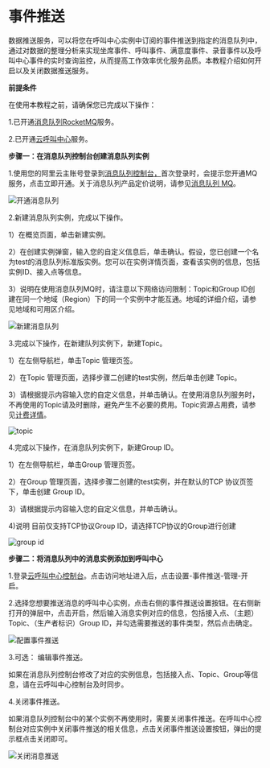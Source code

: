 事件推送 
=========================

数据推送服务，可以将您在呼叫中心实例中订阅的事件推送到指定的消息队列中，通过对数据的整理分析来实现坐席事件、呼叫事件、满意度事件、录音事件以及呼叫中心事件的实时查询监控，从而提高工作效率优化服务品质。本教程介绍如何开启以及关闭数据推送服务。

**前提条件** 

在使用本教程之前，请确保您已完成以下操作：

1.已开通[消息队列RocketMQ](https://ons.console.aliyun.com/?spm=a2c4g.11186623.2.5.182d1d1aiksucl#/?regionId=mq-internet-access&instanceId=MQ_INST_1231579085529123_BaLyQusw)服务。

2.已开通[云呼叫中心](https://ccc.console.aliyun.com/AccInstance?spm=a2c4g.11186623.2.6.182d1d1aiksucl)服务。



**步骤一：在消息队列控制台创建消息队列实例** 

1.使用您的阿里云主账号登录到[消息队列控制台，](https://ons.console.aliyun.com/?spm=a2c4g.11186623.2.7.182d1d1aiksucl)首次登录时，会提示您开通MQ服务，点击立即开通。关于消息队列产品定价说明，请参见[消息队列 MQ](https://help.aliyun.com/document_detail/51338.html?spm=a2c4g.11186623.2.8.182d1d1aiksucl)。

![开通消息队列](https://static-aliyun-doc.oss-accelerate.aliyuncs.com/assets/img/zh-CN/9377687161/p261629.png)

2.新建消息队列实例，完成以下操作。

1）在概览页面，单击新建实例。

2）在创建实例弹窗，输入您的自定义信息后，单击确认。假设，您已创建一个名为test的消息队列标准版实例。您可以在实例详情页面，查看该实例的信息，包括实例ID、接入点等信息。

3）说明在使用消息队列MQ时，请注意以下网络访问限制：Topic和Group ID创建在同一个地域（Region）下的同一个实例中才能互通。地域的详细介绍，请参见地域和可用区介绍。

![新建消息队列](https://static-aliyun-doc.oss-accelerate.aliyuncs.com/assets/img/zh-CN/9377687161/p261638.png)



3.完成以下操作，在新建队列实例下，新建Topic。

1）在左侧导航栏，单击Topic 管理页签。

2）在Topic 管理页面，选择步骤二创建的test实例，然后单击创建 Topic。

3）请根据提示内容输入您的自定义信息，并单击确认。在使用消息队列服务时，不再使用的Topic请及时删除，避免产生不必要的费用。Topic资源占用费，请参见[计费详情](https://www.aliyun.com/price/detail/ons?spm=a2c4g.11186623.2.12.182d1d1aiksucl#module1)。

![topic](https://static-aliyun-doc.oss-accelerate.aliyuncs.com/assets/img/zh-CN/9377687161/p261644.png)

4.完成以下操作，在消息队列实例下，新建Group ID。

1）在左侧导航栏，单击Group 管理页签。

2）在Group 管理页面，选择步骤二创建的test实例，并在默认的TCP 协议页签下，单击创建 Group ID。

3）请根据提示内容输入您的自定义信息，并单击确认。

4)说明 目前仅支持TCP协议Group ID，请选择TCP协议的Group进行创建

![group id](https://static-aliyun-doc.oss-accelerate.aliyuncs.com/assets/img/zh-CN/9377687161/p261648.png)



**步骤二：将消息队列中的消息实例添加到呼叫中心** 

1.登录[云呼叫中心控制台](https://ccc.console.aliyun.com/AccInstance?spm=a2c4g.11186623.2.15.182d1d1aiksucl)。点击访问地址进入后，点击设置-事件推送-管理-开启。

2.选择您想要推送消息的呼叫中心实例，点击右侧的事件推送设置按钮。在右侧新打开的弹层中，点击开启，然后输入消息实例对应的信息，包括接入点、（主题）Topic、（生产者标识）Group ID，并勾选需要推送的事件类型，然后点击确定。

![配置事件推送](https://static-aliyun-doc.oss-accelerate.aliyuncs.com/assets/img/zh-CN/9377687161/p261653.png)

3.可选： 编辑事件推送。

如果在消息队列控制台修改了对应的实例信息，包括接入点、Topic、Group等信息，请在云呼叫中心控制台及时同步。

4.关闭事件推送。

如果消息队列控制台中的某个实例不再使用时，需要关闭事件推送。在呼叫中心控制台对应实例中关闭事件推送的相关信息，点击关闭事件推送设置按钮，弹出的提示框点击关闭即可。

![关闭消息推送](https://static-aliyun-doc.oss-accelerate.aliyuncs.com/assets/img/zh-CN/9377687161/p261660.png)
